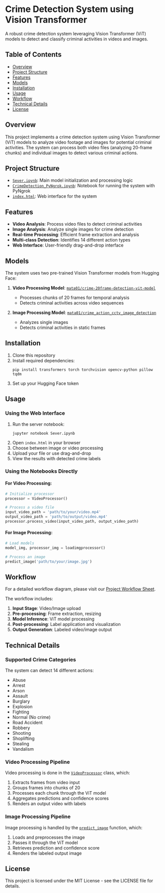 # Crime Detection System using Vision Transformer

A robust crime detection system leveraging Vision Transformer (ViT) models to detect and classify criminal activities in videos and images.

## Table of Contents
- [Overview](#overview)
- [Project Structure](#project-structure)
- [Features](#features)
- [Models](#models)
- [Installation](#installation)
- [Usage](#usage)
- [Workflow](#workflow)
- [Technical Details](#technical-details)
- [License](#license)

## Overview

This project implements a crime detection system using Vision Transformer (ViT) models to analyze video footage and images for potential criminal activities. The system can process both video files (analyzing 20-frame chunks) and individual images to detect various criminal actions.

## Project Structure

- [`Sever.ipynb`](c:\Users\pvmkt\OneDrive\Desktop\CrimeDetectionusingViTwith20framesinput\Sever.ipynb): Main model initialization and processing logic
- [`CrimeDetection_PyNgrok.ipynb`](c:\Users\pvmkt\OneDrive\Desktop\CrimeDetectionusingViTwith20framesinput\CrimeDetection_PyNgrok.ipynb): Notebook for running the system with PyNgrok
- [`index.html`](c:\Users\pvmkt\OneDrive\Desktop\CrimeDetectionusingViTwith20framesinput\index.html): Web interface for the system

## Features

- **Video Analysis**: Process video files to detect criminal activities
- **Image Analysis**: Analyze single images for crime detection
- **Real-time Processing**: Efficient frame extraction and analysis
- **Multi-class Detection**: Identifies 14 different action types
- **Web Interface**: User-friendly drag-and-drop interface

## Models

The system uses two pre-trained Vision Transformer models from Hugging Face:

1. **Video Processing Model**: [`mata01/crime-20frame-detection-vit-model`](https://huggingface.co/mata01/crime-20frame-detection-vit-model)
   - Processes chunks of 20 frames for temporal analysis
   - Detects criminal activities across video sequences

2. **Image Processing Model**: [`mata01/crime_action_cctv_image_detection`](https://huggingface.co/mata01/crime_action_cctv_image_detection)
   - Analyzes single images
   - Detects criminal activities in static frames

## Installation

1. Clone this repository
2. Install required dependencies:
   ```
   pip install transformers torch torchvision opencv-python pillow tqdm
   ```
3. Set up your Hugging Face token

## Usage

### Using the Web Interface

1. Run the server notebook:
   ```
   jupyter notebook Sever.ipynb
   ```
2. Open `index.html` in your browser
3. Choose between image or video processing
4. Upload your file or use drag-and-drop
5. View the results with detected crime labels

### Using the Notebooks Directly

#### For Video Processing:
```python
# Initialize processor
processor = VideoProcessor()

# Process a video file
input_video_path = 'path/to/your/video.mp4'
output_video_path = 'path/to/output/video.mp4'
processor.process_video(input_video_path, output_video_path)
```

#### For Image Processing:
```python
# Load models
model_img, processor_img = loadimgprocessor()

# Process an image
predict_image('path/to/your/image.jpg')
```

## Workflow

For a detailed workflow diagram, please visit our [Project Workflow Sheet](https://docs.google.com/spreadsheets/d/your-sheet-id).

The workflow includes:
1. **Input Stage**: Video/Image upload
2. **Pre-processing**: Frame extraction, resizing
3. **Model Inference**: ViT model processing
4. **Post-processing**: Label application and visualization
5. **Output Generation**: Labeled video/image output

## Technical Details

### Supported Crime Categories

The system can detect 14 different actions:
- Abuse
- Arrest
- Arson
- Assault
- Burglary
- Explosion
- Fighting
- Normal (No crime)
- Road Accident
- Robbery
- Shooting
- Shoplifting
- Stealing
- Vandalism

### Video Processing Pipeline

Video processing is done in the [`VideoProcessor`](c:\Users\pvmkt\OneDrive\Desktop\CrimeDetectionusingViTwith20framesinput\Sever.ipynb#L46) class, which:
1. Extracts frames from video input
2. Groups frames into chunks of 20
3. Processes each chunk through the ViT model
4. Aggregates predictions and confidence scores
5. Renders an output video with labels

### Image Processing Pipeline

Image processing is handled by the [`predict_image`](c:\Users\pvmkt\OneDrive\Desktop\CrimeDetectionusingViTwith20framesinput\Sever.ipynb#L252) function, which:
1. Loads and preprocesses the image
2. Passes it through the ViT model
3. Retrieves prediction and confidence score
4. Renders the labeled output image

## License

This project is licensed under the MIT License - see the LICENSE file for details.

